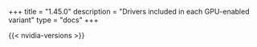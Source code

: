 +++
title = "1.45.0"
description = "Drivers included in each GPU-enabled variant"
type = "docs"
+++

{{< nvidia-versions >}}
